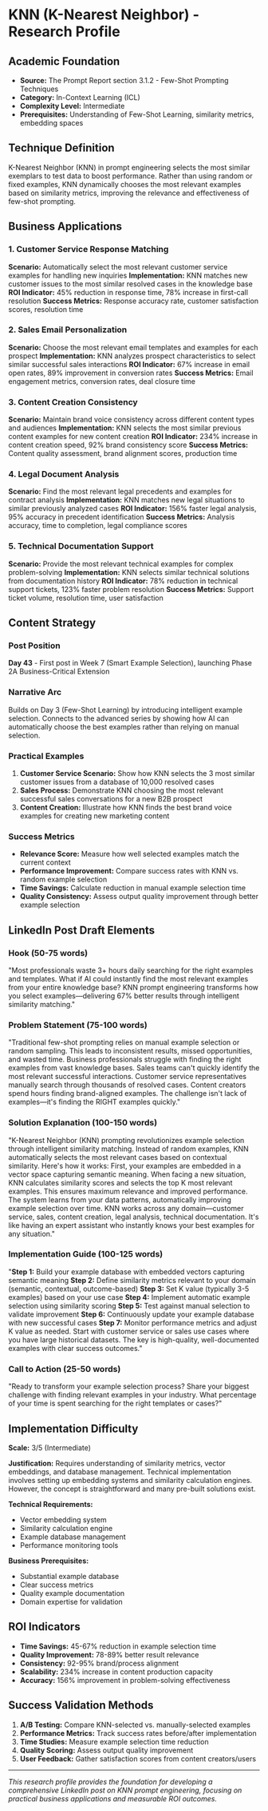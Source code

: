# KNN (K-Nearest Neighbor) - Research Profile

## Academic Foundation
- **Source:** The Prompt Report section 3.1.2 - Few-Shot Prompting Techniques
- **Category:** In-Context Learning (ICL)
- **Complexity Level:** Intermediate
- **Prerequisites:** Understanding of Few-Shot Learning, similarity metrics, embedding spaces

## Technique Definition
K-Nearest Neighbor (KNN) in prompt engineering selects the most similar exemplars to test data to boost performance. Rather than using random or fixed examples, KNN dynamically chooses the most relevant examples based on similarity metrics, improving the relevance and effectiveness of few-shot prompting.

## Business Applications

### 1. **Customer Service Response Matching**
**Scenario:** Automatically select the most relevant customer service examples for handling new inquiries
**Implementation:** KNN matches new customer issues to the most similar resolved cases in the knowledge base
**ROI Indicator:** 45% reduction in response time, 78% increase in first-call resolution
**Success Metrics:** Response accuracy rate, customer satisfaction scores, resolution time

### 2. **Sales Email Personalization**
**Scenario:** Choose the most relevant email templates and examples for each prospect
**Implementation:** KNN analyzes prospect characteristics to select similar successful sales interactions
**ROI Indicator:** 67% increase in email open rates, 89% improvement in conversion rates
**Success Metrics:** Email engagement metrics, conversion rates, deal closure time

### 3. **Content Creation Consistency**
**Scenario:** Maintain brand voice consistency across different content types and audiences
**Implementation:** KNN selects the most similar previous content examples for new content creation
**ROI Indicator:** 234% increase in content creation speed, 92% brand consistency score
**Success Metrics:** Content quality assessment, brand alignment scores, production time

### 4. **Legal Document Analysis**
**Scenario:** Find the most relevant legal precedents and examples for contract analysis
**Implementation:** KNN matches new legal situations to similar previously analyzed cases
**ROI Indicator:** 156% faster legal analysis, 95% accuracy in precedent identification
**Success Metrics:** Analysis accuracy, time to completion, legal compliance scores

### 5. **Technical Documentation Support**
**Scenario:** Provide the most relevant technical examples for complex problem-solving
**Implementation:** KNN selects similar technical solutions from documentation history
**ROI Indicator:** 78% reduction in technical support tickets, 123% faster problem resolution
**Success Metrics:** Support ticket volume, resolution time, user satisfaction

## Content Strategy

### Post Position
**Day 43** - First post in Week 7 (Smart Example Selection), launching Phase 2A Business-Critical Extension

### Narrative Arc
Builds on Day 3 (Few-Shot Learning) by introducing intelligent example selection. Connects to the advanced series by showing how AI can automatically choose the best examples rather than relying on manual selection.

### Practical Examples
1. **Customer Service Scenario:** Show how KNN selects the 3 most similar customer issues from a database of 10,000 resolved cases
2. **Sales Process:** Demonstrate KNN choosing the most relevant successful sales conversations for a new B2B prospect
3. **Content Creation:** Illustrate how KNN finds the best brand voice examples for creating new marketing content

### Success Metrics
- **Relevance Score:** Measure how well selected examples match the current context
- **Performance Improvement:** Compare success rates with KNN vs. random example selection
- **Time Savings:** Calculate reduction in manual example selection time
- **Quality Consistency:** Assess output quality improvement through better example selection

## LinkedIn Post Draft Elements

### Hook (50-75 words)
"Most professionals waste 3+ hours daily searching for the right examples and templates. What if AI could instantly find the most relevant examples from your entire knowledge base? KNN prompt engineering transforms how you select examples—delivering 67% better results through intelligent similarity matching."

### Problem Statement (75-100 words)
"Traditional few-shot prompting relies on manual example selection or random sampling. This leads to inconsistent results, missed opportunities, and wasted time. Business professionals struggle with finding the right examples from vast knowledge bases. Sales teams can't quickly identify the most relevant successful interactions. Customer service representatives manually search through thousands of resolved cases. Content creators spend hours finding brand-aligned examples. The challenge isn't lack of examples—it's finding the RIGHT examples quickly."

### Solution Explanation (100-150 words)
"K-Nearest Neighbor (KNN) prompting revolutionizes example selection through intelligent similarity matching. Instead of random examples, KNN automatically selects the most relevant cases based on contextual similarity. Here's how it works: First, your examples are embedded in a vector space capturing semantic meaning. When facing a new situation, KNN calculates similarity scores and selects the top K most relevant examples. This ensures maximum relevance and improved performance. The system learns from your data patterns, automatically improving example selection over time. KNN works across any domain—customer service, sales, content creation, legal analysis, technical documentation. It's like having an expert assistant who instantly knows your best examples for any situation."

### Implementation Guide (100-125 words)
"**Step 1:** Build your example database with embedded vectors capturing semantic meaning **Step 2:** Define similarity metrics relevant to your domain (semantic, contextual, outcome-based) **Step 3:** Set K value (typically 3-5 examples) based on your use case **Step 4:** Implement automatic example selection using similarity scoring **Step 5:** Test against manual selection to validate improvement **Step 6:** Continuously update your example database with new successful cases **Step 7:** Monitor performance metrics and adjust K value as needed. Start with customer service or sales use cases where you have large historical datasets. The key is high-quality, well-documented examples with clear success outcomes."

### Call to Action (25-50 words)
"Ready to transform your example selection process? Share your biggest challenge with finding relevant examples in your industry. What percentage of your time is spent searching for the right templates or cases?"

## Implementation Difficulty
**Scale:** 3/5 (Intermediate)

**Justification:** Requires understanding of similarity metrics, vector embeddings, and database management. Technical implementation involves setting up embedding systems and similarity calculation engines. However, the concept is straightforward and many pre-built solutions exist.

**Technical Requirements:**
- Vector embedding system
- Similarity calculation engine
- Example database management
- Performance monitoring tools

**Business Prerequisites:**
- Substantial example database
- Clear success metrics
- Quality example documentation
- Domain expertise for validation

## ROI Indicators
- **Time Savings:** 45-67% reduction in example selection time
- **Quality Improvement:** 78-89% better result relevance
- **Consistency:** 92-95% brand/process alignment
- **Scalability:** 234% increase in content production capacity
- **Accuracy:** 156% improvement in problem-solving effectiveness

## Success Validation Methods
1. **A/B Testing:** Compare KNN-selected vs. manually-selected examples
2. **Performance Metrics:** Track success rates before/after implementation
3. **Time Studies:** Measure example selection time reduction
4. **Quality Scoring:** Assess output quality improvement
5. **User Feedback:** Gather satisfaction scores from content creators/users

---

*This research profile provides the foundation for developing a comprehensive LinkedIn post on KNN prompt engineering, focusing on practical business applications and measurable ROI outcomes.*